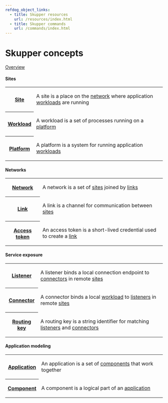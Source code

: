 ```yaml
---
refdog_object_links:
  - title: Skupper resources
    url: /resources/index.html
  - title: Skupper commands
    url: /commands/index.html
---
```


# Skupper concepts

[Overview](overview.html)

#### Sites

<table class="objects">
<tr><th><a href="{{site_prefix}}/concepts/site.html">Site</a></th><td><p>A site is a place on the <a href="network.html">network</a> where application <a href="workload.html">workloads</a> are running</p>
</td></tr>
<tr><th><a href="{{site_prefix}}/concepts/workload.html">Workload</a></th><td><p>A workload is a set of processes running on a <a href="platform.html">platform</a></p>
</td></tr>
<tr><th><a href="{{site_prefix}}/concepts/platform.html">Platform</a></th><td><p>A platform is a system for running application <a href="workload.html">workloads</a></p>
</td></tr>
</table>

#### Networks

<table class="objects">
<tr><th><a href="{{site_prefix}}/concepts/network.html">Network</a></th><td><p>A network is a set of <a href="site.html">sites</a> joined by <a href="link.html">links</a></p>
</td></tr>
<tr><th><a href="{{site_prefix}}/concepts/link.html">Link</a></th><td><p>A link is a channel for communication between <a href="site.html">sites</a></p>
</td></tr>
<tr><th><a href="{{site_prefix}}/concepts/access-token.html">Access token</a></th><td><p>An access token is a short-lived credential used to create a <a href="link.html">link</a></p>
</td></tr>
</table>

#### Service exposure

<table class="objects">
<tr><th><a href="{{site_prefix}}/concepts/listener.html">Listener</a></th><td><p>A listener binds a local connection endpoint to <a href="connector.html">connectors</a> in remote <a href="site.html">sites</a></p>
</td></tr>
<tr><th><a href="{{site_prefix}}/concepts/connector.html">Connector</a></th><td><p>A connector binds a local <a href="workload.html">workload</a> to <a href="listener.html">listeners</a> in remote <a href="site.html">sites</a></p>
</td></tr>
<tr><th><a href="{{site_prefix}}/concepts/routing-key.html">Routing key</a></th><td><p>A routing key is a string identifier for matching <a href="listener.html">listeners</a> and <a href="connector.html">connectors</a></p>
</td></tr>
</table>

#### Application modeling

<table class="objects">
<tr><th><a href="{{site_prefix}}/concepts/application.html">Application</a></th><td><p>An application is a set of <a href="component.html">components</a> that work together</p>
</td></tr>
<tr><th><a href="{{site_prefix}}/concepts/component.html">Component</a></th><td><p>A component is a logical part of an <a href="application.html">application</a></p>
</td></tr>
</table>
